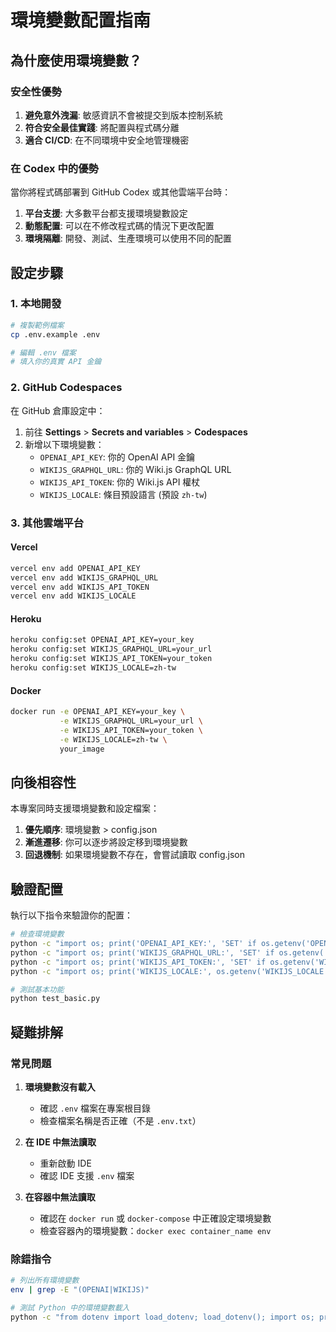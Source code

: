 # 環境變數配置指南

## 為什麼使用環境變數？

### 安全性優勢

1. **避免意外洩漏**: 敏感資訊不會被提交到版本控制系統
2. **符合安全最佳實踐**: 將配置與程式碼分離
3. **適合 CI/CD**: 在不同環境中安全地管理機密

### 在 Codex 中的優勢

當你將程式碼部署到 GitHub Codex 或其他雲端平台時：

1. **平台支援**: 大多數平台都支援環境變數設定
2. **動態配置**: 可以在不修改程式碼的情況下更改配置
3. **環境隔離**: 開發、測試、生產環境可以使用不同的配置

## 設定步驟

### 1. 本地開發

```bash
# 複製範例檔案
cp .env.example .env

# 編輯 .env 檔案
# 填入你的真實 API 金鑰
```

### 2. GitHub Codespaces

在 GitHub 倉庫設定中：

1. 前往 **Settings** > **Secrets and variables** > **Codespaces**
2. 新增以下環境變數：
   - `OPENAI_API_KEY`: 你的 OpenAI API 金鑰
   - `WIKIJS_GRAPHQL_URL`: 你的 Wiki.js GraphQL URL
   - `WIKIJS_API_TOKEN`: 你的 Wiki.js API 權杖
   - `WIKIJS_LOCALE`: 條目預設語言 (預設 `zh-tw`)

### 3. 其他雲端平台

#### Vercel

```bash
vercel env add OPENAI_API_KEY
vercel env add WIKIJS_GRAPHQL_URL
vercel env add WIKIJS_API_TOKEN
vercel env add WIKIJS_LOCALE
```

#### Heroku

```bash
heroku config:set OPENAI_API_KEY=your_key
heroku config:set WIKIJS_GRAPHQL_URL=your_url
heroku config:set WIKIJS_API_TOKEN=your_token
heroku config:set WIKIJS_LOCALE=zh-tw
```

#### Docker

```bash
docker run -e OPENAI_API_KEY=your_key \
           -e WIKIJS_GRAPHQL_URL=your_url \
           -e WIKIJS_API_TOKEN=your_token \
           -e WIKIJS_LOCALE=zh-tw \
           your_image
```

## 向後相容性

本專案同時支援環境變數和設定檔案：

1. **優先順序**: 環境變數 > config.json
2. **漸進遷移**: 你可以逐步將設定移到環境變數
3. **回退機制**: 如果環境變數不存在，會嘗試讀取 config.json

## 驗證配置

執行以下指令來驗證你的配置：

```bash
# 檢查環境變數
python -c "import os; print('OPENAI_API_KEY:', 'SET' if os.getenv('OPENAI_API_KEY') else 'NOT SET')"
python -c "import os; print('WIKIJS_GRAPHQL_URL:', 'SET' if os.getenv('WIKIJS_GRAPHQL_URL') else 'NOT SET')"
python -c "import os; print('WIKIJS_API_TOKEN:', 'SET' if os.getenv('WIKIJS_API_TOKEN') else 'NOT SET')"
python -c "import os; print('WIKIJS_LOCALE:', os.getenv('WIKIJS_LOCALE', 'zh-tw'))"

# 測試基本功能
python test_basic.py
```

## 疑難排解

### 常見問題

1. **環境變數沒有載入**
   - 確認 `.env` 檔案在專案根目錄
   - 檢查檔案名稱是否正確（不是 `.env.txt`）

2. **在 IDE 中無法讀取**
   - 重新啟動 IDE
   - 確認 IDE 支援 `.env` 檔案

3. **在容器中無法讀取**
   - 確認在 `docker run` 或 `docker-compose` 中正確設定環境變數
   - 檢查容器內的環境變數：`docker exec container_name env`

### 除錯指令

```bash
# 列出所有環境變數
env | grep -E "(OPENAI|WIKIJS)"

# 測試 Python 中的環境變數載入
python -c "from dotenv import load_dotenv; load_dotenv(); import os; print(os.getenv('OPENAI_API_KEY', 'NOT FOUND'))"
```
